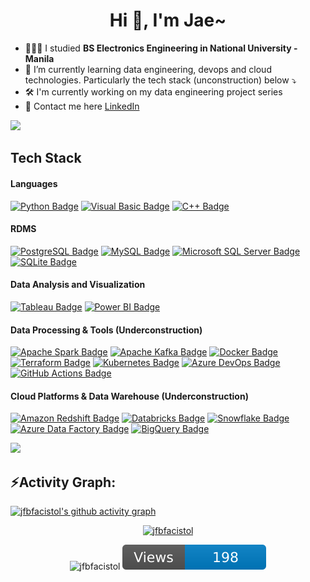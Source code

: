<h1 align="center">Hi 👋, I'm Jae~</h1>

- 🧑🏼‍🎓 I studied **BS Electronics Engineering in National University - Manila**
- 🌱 I’m currently learning data engineering, devops and cloud technologies. Particularly the tech stack (unconstruction) below ⤵
- 🛠️ I'm currently working on my data engineering project series
- 🔎 Contact me here [LinkedIn](https://www.linkedin.com/in/james-facistol)
  
<img src="https://user-images.githubusercontent.com/73097560/115834477-dbab4500-a447-11eb-908a-139a6edaec5c.gif">
<h2 align ='left'>Tech Stack</h2>

<div style="margin-right: 20px;">
    <h4 align="left">Languages</h4>
    <p align="left">
        <a href="https://www.python.org/"><img src="https://img.shields.io/badge/python-3670A0?style=for-the-badge&logo=python&logoColor=ffdd54" alt="Python Badge"></a>
        <a href="https://visualstudio.microsoft.com/vs/"><img src="https://img.shields.io/badge/visual%20basic-5C2D91?style=for-the-badge&logo=visual%20studio&logoColor=white" alt="Visual Basic Badge"></a>
        <a href="http://www.cplusplus.com/"><img src="https://img.shields.io/badge/c++-00599C?style=for-the-badge&logo=c%2B%2B&logoColor=white" alt="C++ Badge"></a>
    </p>
    <h4 align="left">RDMS</h4>
    <p align="left">
        <a href="https://www.postgresql.org/"><img src="https://img.shields.io/badge/postgresql-336791?style=for-the-badge&logo=postgresql&logoColor=white" alt="PostgreSQL Badge"></a>
        <a href="https://www.mysql.com/"><img src="https://img.shields.io/badge/mysql-4479A1?style=for-the-badge&logo=mysql&logoColor=white" alt="MySQL Badge"></a>
        <a href="https://www.microsoft.com/en-us/sql-server"><img src="https://img.shields.io/badge/microsoft%20sql%20server-CC2927?style=for-the-badge&logo=microsoft%20sql%20server&logoColor=white" alt="Microsoft SQL Server Badge"></a>
        <a href="https://www.sqlite.org/index.html"><img src="https://img.shields.io/badge/sqlite-003B57?style=for-the-badge&logo=sqlite&logoColor=white" alt="SQLite Badge"></a>
    </p>
    <h4 align="left">Data Analysis and Visualization</h4>
    <p align="left">
        <a href="https://www.tableau.com/"><img src="https://img.shields.io/badge/tableau-E97627?style=for-the-badge&logo=tableau&logoColor=white" alt="Tableau Badge"></a>
        <a href="https://powerbi.microsoft.com/"><img src="https://img.shields.io/badge/power%20bi-F2C811?style=for-the-badge&logo=power%20bi&logoColor=black" alt="Power BI Badge"></a>
    </p>
    <h4 align="left">Data Processing & Tools (Underconstruction)</h4>
    <p align="left">
        <a href="https://spark.apache.org/"><img src="https://img.shields.io/badge/apache%20spark-E25A1C?style=for-the-badge&logo=apache%20spark&logoColor=white" alt="Apache Spark Badge"></a>
        <a href="https://kafka.apache.org/"><img src="https://img.shields.io/badge/apache%20kafka-231F20?style=for-the-badge&logo=apache%20kafka&logoColor=white" alt="Apache Kafka Badge"></a>
        <a href="https://www.docker.com/"><img src="https://img.shields.io/badge/docker-2496ED?style=for-the-badge&logo=docker&logoColor=white" alt="Docker Badge"></a>
        <a href="https://www.terraform.io/"><img src="https://img.shields.io/badge/terraform-623CE4?style=for-the-badge&logo=terraform&logoColor=white" alt="Terraform Badge"></a>
        <a href="https://kubernetes.io/"><img src="https://img.shields.io/badge/kubernetes-326CE5?style=for-the-badge&logo=kubernetes&logoColor=white" alt="Kubernetes Badge"></a>
        <a href="https://azure.microsoft.com/en-us/services/devops/"><img src="https://img.shields.io/badge/azure%20devops-0078D7?style=for-the-badge&logo=azure%20devops&logoColor=white" alt="Azure DevOps Badge"></a>
        <a href="https://github.com/features/actions"><img src="https://img.shields.io/badge/github%20actions-2088FF?style=for-the-badge&logo=github%20actions&logoColor=white" alt="GitHub Actions Badge"></a>
    </p>
    <h4 align="left">Cloud Platforms & Data Warehouse (Underconstruction)</h4>
    <p align="left">
        <a href="https://aws.amazon.com/redshift/"><img src="https://img.shields.io/badge/amazon%20redshift-FF4500?style=for-the-badge&logo=amazon%20redshift&logoColor=white" alt="Amazon Redshift Badge"></a>
        <a href="https://databricks.com/"><img src="https://img.shields.io/badge/databricks-FFCA28?style=for-the-badge&logo=databricks&logoColor=white" alt="Databricks Badge"></a>
        <a href="https://www.snowflake.com/"><img src="https://img.shields.io/badge/snowflake-0089D6?style=for-the-badge&logo=snowflake&logoColor=white" alt="Snowflake Badge"></a>
        <a href="https://azure.microsoft.com/en-us/services/data-factory/"><img src="https://img.shields.io/badge/azure%20data%20factory-0078D4?style=for-the-badge&logo=microsoft%20azure&logoColor=white" alt="Azure Data Factory Badge"></a>
        <a href="https://cloud.google.com/bigquery/"><img src="https://img.shields.io/badge/BigQuery-4285F4?style=for-the-badge&logo=google-cloud&logoColor=white" alt="BigQuery Badge"></a>
    </p>
</div>




<img src="https://user-images.githubusercontent.com/73097560/115834477-dbab4500-a447-11eb-908a-139a6edaec5c.gif"><h2 align="left">⚡Activity Graph:</h2>
[![jfbfacistol's github activity graph](https://github-readme-activity-graph.vercel.app/graph?username=jfbfacistol&theme=tokyo-night)](https://github.com/jfbfacistol/github-readme-activity-graph)
<p align="left"> 

<p align="center"> <a href="https://github.com/ryo-ma/github-profile-trophy"><img src="https://github-profile-trophy.vercel.app/?username=jfbfacistol&theme=" alt="jfbfacistol" /></a> </p>

<div align="center">
    <img src="https://komarev.com/ghpvc/?username=jfbfacistol&label=Profile%20Views&color=75b60e&style=flat" alt="jfbfacistol"/>
    <a href="https://github.com/jfbfacistol/my-views-counter"><img src="https://github.com/jfbfacistol/my-views-counter/blob/master/svg/profile/badge.svg" alt="jfbfacistol" /></a>
</div>
</p>
